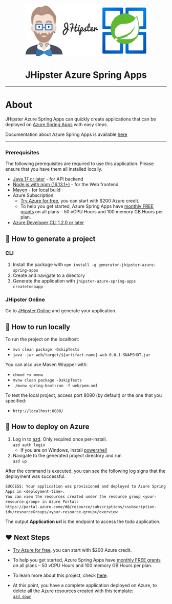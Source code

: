 <div align="center">
    <a href="https://start.jhipster.tech/generate-azure-application">
        <img width="380" height="160" src="https://raw.githubusercontent.com/Azure/generator-jhipster-azure-spring-apps/main/jhipster-asa-logo.png">
    </a>
    <h1>JHipster Azure Spring Apps</h1>
</div>

---

# About

JHipster Azure Spring Apps can quickly create applications that can be deployed on [Azure Spring Apps](https://azure.microsoft.com/en-au/products/spring-apps/) with easy steps.

Documentation about Azure Spring Apps is available [here](https://learn.microsoft.com/en-us/azure/spring-apps/overview)

---

### Prerequisites

The following prerequisites are required to use this application. Please ensure that you have them all installed locally.

- [Java 17 or later](https://learn.microsoft.com/en-us/java/openjdk/install) - for API backend
- [Node.js with npm (16.13.1+)](https://nodejs.org/) - for the Web frontend
- [Maven](https://maven.apache.org/download.cgi) - for local build
- Azure Subscription:
  - [Try Azure for free](https://azure.microsoft.com/en-us/products/spring-apps/#overview), you can start with $200 Azure credit.
  - To help you get started, Azure Spring Apps have [monthly FREE grants](https://techcommunity.microsoft.com/t5/apps-on-azure-blog/price-reduction-azure-spring-apps-does-more-costs-less/ba-p/3614058) on all plans – 50 vCPU Hours and 100 memory GB Hours per plan.
- [Azure Developer CLI 1.2.0 or later](https://aka.ms/azd-install)

## 🚀 How to generate a project

### CLI

1. Install the package with `npm install -g generator-jhipster-azure-spring-apps`
1. Create and navigate to a directory
1. Generate the application with `jhipster-azure-spring-apps createtodoapp`

### JHipster Online

Go to [JHipster Online](https://start.jhipster.tech/generate-azure-application) and generate your application.

## 🚁 How to run locally

To run the project on the localhost:

- `mvn clean package -DskipTests`
- `java -jar web/target/${artifact-name}-web-0.0.1-SNAPSHOT.jar`

You can also use Maven Wrapper with:

- `chmod +x mvnw`
- `mvnw clean package -DskipTests`
- `./mvnw spring-boot:run -f web/pom.xml`

To test the local project, access port 8080 (by default) or the one that you specified:

- `http://localhost:8080/`

## 🎉 How to deploy on Azure

1. Log in to [azd](https://learn.microsoft.com/azure/developer/azure-developer-cli/install-azd). Only required once per-install.
   </br> `azd auth login`
   - If you are on Windows, install [powershell](https://learn.microsoft.com/powershell/scripting/install/installing-powershell-on-windows)
1. Navigate to the generated project directory and run
   </br>`azd up`

After the command is executed, you can see the following log signs that the deployment was successful.

```text
SUCCESS: Your application was provisioned and deployed to Azure Spring Apps in <deployment-time>.
You can view the resources created under the resource group <your-resource-group> in Azure Portal:
https://portal.azure.come/#@/resource/subscriptions/<subscription-id>/resourceGroups/<your-resource-group>/overview
```

The output **Application url** is the endpoint to access the todo application.

## ❤️ Next Steps

- [Try Azure for free](https://azure.microsoft.com/en-us/products/spring-apps/#overview), you can start with $200 Azure credit.

- To help you get started, Azure Spring Apps have [monthly FREE grants](https://techcommunity.microsoft.com/t5/apps-on-azure-blog/price-reduction-azure-spring-apps-does-more-costs-less/ba-p/3614058) on all plans – 50 vCPU Hours and 100 memory GB Hours per plan.

- To learn more about this project, check [here](https://learn.microsoft.com/azure/spring-apps/quickstart-deploy-web-app?pivots=sc-standard).

- At this point, you have a complete application deployed on Azure, to delete all the Azure resources created with this template:
  </br>[`azd down`](https://learn.microsoft.com/azure/developer/azure-developer-cli/reference#azd-down)
